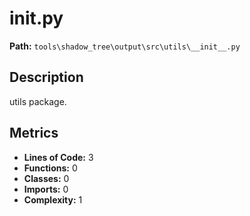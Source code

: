 # __init__.py

**Path:** `tools\shadow_tree\output\src\utils\__init__.py`

## Description

utils package.

## Metrics

- **Lines of Code:** 3
- **Functions:** 0
- **Classes:** 0
- **Imports:** 0
- **Complexity:** 1

